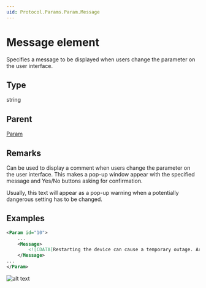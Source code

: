 ```yaml
---
uid: Protocol.Params.Param.Message
---
```


# Message element

Specifies a message to be displayed when users change the parameter on the user interface.

## Type

string

## Parent

[Param](xref:Protocol.Params.Param)

## Remarks

Can be used to display a comment when users change the parameter on the user interface. This makes a pop-up window appear with the specified message and Yes/No buttons asking for confirmation.

Usually, this text will appear as a pop-up warning when a potentially dangerous setting has to be changed.

## Examples

```xml
<Param id="10">
    ...
    <Message>
        <![CDATA[Restarting the device can cause a temporary outage. Are you sure you want to continue?]]>
    </Message>
...
</Param>
```

![alt text](~/develop/schemadoc/Protocol/images/confirmationMessageBox.png "Confirmation message box")
